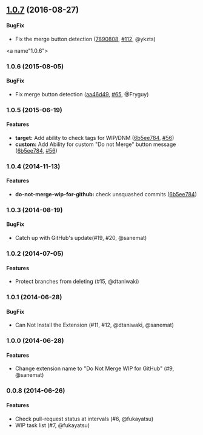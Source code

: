 <a name="1.0.7"></a>
## [1.0.7](https://github.com/sanemat/do-not-merge-wip-for-github/compare/v1.0.6...v1.0.7) (2016-08-27)

#### BugFix

* Fix the merge button detection ([7890808](https://github.com/sanemat/do-not-merge-wip-for-github/commit/78908089eaddc0d753eeef110cbae1532b1b0a09), [#112](https://github.com/sanemat/do-not-merge-wip-for-github/pull/112), @ykzts)


<a name"1.0.6"></a>
### 1.0.6 (2015-08-05)


#### BugFix

* Fix merge button detection ([aa46d49](https://github.com/sanemat/do-not-merge-wip-for-github/commit/aa46d496778e11de777eecabbed9733e009716bc), [#65](https://github.com/sanemat/do-not-merge-wip-for-github/pull/65), @Fryguy)


<a name="1.0.5"></a>
### 1.0.5 (2015-06-19)

#### Features

* **target:** Add ability to check tags for WIP/DNM ([6b5ee784](https://github.com/sanemat/do-not-merge-wip-for-github/commit/2d0508c0b22886904347a949a015a991f559dbcb), [#56](https://github.com/sanemat/do-not-merge-wip-for-github/pull/56))
* **custom:** Add Ability for custom "Do not Merge" button message ([6b5ee784](https://github.com/sanemat/do-not-merge-wip-for-github/commit/2d0508c0b22886904347a949a015a991f559dbcb), [#56](https://github.com/sanemat/do-not-merge-wip-for-github/pull/56))

<a name="1.0.4"></a>
### 1.0.4 (2014-11-13)


#### Features

* **do-not-merge-wip-for-github:** check unsquashed commits ([6b5ee784](https://github.com/sanemat/do-not-merge-wip-for-github/commit/6b5ee784bf621651ee72d9431fbed2068c3a2e8f))


### 1.0.3 (2014-08-19)

#### BugFix

* Catch up with GitHub's update(#19, #20, @sanemat)

### 1.0.2 (2014-07-05)

#### Features

* Protect branches from deleting (#15, @dtaniwaki)

### 1.0.1 (2014-06-28)

#### BugFix

* Can Not Install the Extension (#11, #12, @dtaniwaki, @sanemat)

### 1.0.0 (2014-06-28)

#### Features

* Change extension name to "Do Not Merge WIP for GitHub" (#9, @sanemat)

### 0.0.8 (2014-06-26)

#### Features

* Check pull-request status at intervals (#6, @fukayatsu)
* WIP task list (#7, @fukayatsu)
